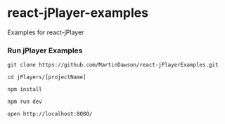 # react-jPlayer-examples
Examples for react-jPlayer

### Run jPlayer Examples

```
git clone https://github.com/MartinDawson/react-jPlayerExamples.git

cd jPlayers/[projectName]

npm install

npm run dev

open http://localhost:8080/
```
